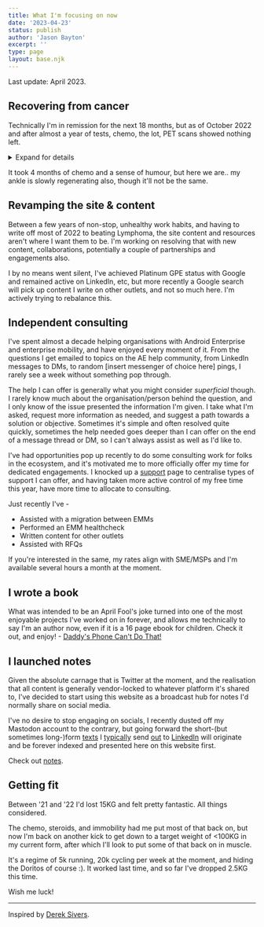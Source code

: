 ```yaml
---
title: What I'm focusing on now
date: '2023-04-23'
status: publish
author: 'Jason Bayton'
excerpt: ''
type: page
layout: base.njk
---
```

Last update: April 2023.

## Recovering from cancer

Technically I'm in remission for the next 18 months, but as of October 2022 and after almost a year of tests, chemo, the lot, PET scans showed nothing left. 

<details>
<summary>Expand for details</summary>

It was discovered after I broke my Ankle in 2021. The swelling wasn't subsiding still months-later; the opposite, in fact. I didn't know it was broken (it was at the base of the smaller fibula, so I could still walk), but I'd gone to the doctors a few times and left repeatedly with instructions to self-refer to Physiotherapy and a diagnosis it was a bad sprain. An additional fall on the same ankle over Christmas in 2021 led to a hospital visit in Finland where X-Rays discovered the months-old break and bone deterioration that needed further investigation.

My GP back in the UK still resisted sending me for additional tests. At that point the pain was becoming too much to deal with daily and I took myself to the hospital to do the waiting needed there to be (re)X-rayed, before I was then referred for MRI and additional tests. 

The MRI showed the ankle was being attacked by a tumour, which led to a biopsy and diagnosis of [Stage 1E Lymphoma](https://lymphoma-action.org.uk/about-lymphoma-tests-diagnosis-and-staging/stages-lymphoma#:~:text=Stage%201E%20lymphoma%20means%20that,This%20is%20called%20extranodal%20lymphoma.).

</details>

It took 4 months of chemo and a sense of humour, but here we are.. my ankle is slowly regenerating also, though it'll not be the same.

## Revamping the site & content

Between a few years of non-stop, unhealthy work habits, and having to write off most of 2022 to beating Lymphoma, the site content and resources aren't where I want them to be. I'm working on resolving that with new content, collaborations, potentially a couple of partnerships and engagements also. 

I by no means went silent, I've achieved Platinum GPE status with Google and remained active on LinkedIn, etc, but more recently a Google search will pick up content I write on other outlets, and not so much here. I'm actively trying to rebalance this.

## Independent consulting

I've spent almost a decade helping organisations with Android Enterprise and enterprise mobility, and have enjoyed every moment of it. From the questions I get emailed to topics on the AE help community, from LinkedIn messages to DMs, to random [insert messenger of choice here] pings, I rarely see a week without something pop through.

The help I can offer is generally what you might consider _superficial_ though. I rarely know much about the organisation/person behind the question, and I only know of the issue presented the information I'm given. I take what I'm asked, request more information as needed, and suggest a path towards a solution or objective. Sometimes it's simple and often resolved quite quickly, sometimes the help needed goes deeper than I can offer on the end of a message thread or DM, so I can't always assist as well as I'd like to.

I've had opportunities pop up recently to do some consulting work for folks in the ecosystem, and it's motivated me to more officially offer my time for dedicated engagements. I knocked up a [support](/support) page to centralise types of support I can offer, and having taken more active control of my free time this year, have more time to allocate to consulting.

Just recently I've -
- Assisted with a migration between EMMs
- Performed an EMM healthcheck 
- Written content for other outlets
- Assisted with RFQs

If you're interested in the same, my rates align with SME/MSPs and I'm available several hours a month at the moment.

## I wrote a book

What was intended to be an April Fool's joke turned into one of the most enjoyable projects I've worked on in forever, and allows me technically to say I'm an author now, even if it is a 16 page ebook for children. Check it out, and enjoy! - [Daddy's Phone Can't Do That!](/book)

## I launched notes

Given the absolute carnage that is Twitter at the moment, and the realisation that all content is generally vendor-locked to whatever platform it's shared to, I've decided to start using this website as a broadcast hub for notes I'd normally share on social media. 

I've no desire to stop engaging on socials, I recently dusted off my Mastodon account to the contrary, but going forward the short-(but sometimes long-)form [texts](https://www.linkedin.com/posts/jasonbayton_androidenterprise-activity-7031692128967651329-FGUY?utm_source=share&utm_medium=member_desktop) I [typically](https://www.linkedin.com/posts/jasonbayton_androidenterprise-activity-7029404546539896832-JmJ1?utm_source=share&utm_medium=member_desktop) send [out](https://www.linkedin.com/posts/jasonbayton_obligatorymention-androidenterprise-activity-7026857679939629056-hOiG?utm_source=share&utm_medium=member_desktop) to [LinkedIn](https://www.linkedin.com/posts/jasonbayton_androidenterprise-googleworkspace-gsuite-activity-7018285905043939328--Z6B?utm_source=share&utm_medium=member_desktop) will originate and be forever indexed and presented here on this website first.

Check out [notes](/notes).

## Getting fit

Between '21 and '22 I'd lost 15KG and felt pretty fantastic. All things considered. 

The chemo, steroids, and immobility had me put most of that back on, but now I'm back on another kick to get down to a target weight of <100KG in my current form, after which I'll look to put some of that back on in muscle. 

It's a regime of 5k running, 20k cycling per week at the moment, and hiding the Doritos of course :). It worked last time, and so far I've dropped 2.5KG this time.

Wish me luck!

---

Inspired by [Derek Sivers](https://sive.rs/). 

